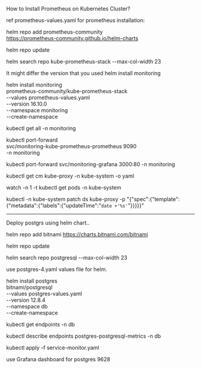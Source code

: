How to Install Prometheus on Kubernetes Cluster?


ref prometheus-values.yaml for prometheus installation:

helm repo add prometheus-community \
https://prometheus-community.github.io/helm-charts


helm repo update

helm search repo kube-prometheus-stack --max-col-width 23


It might differ the version that you used helm install monitoring 
 
helm install monitoring \
prometheus-community/kube-prometheus-stack \
--values prometheus-values.yaml \
--version 16.10.0 \
--namespace monitoring \
--create-namespace

kubectl get all -n monitoring

kubectl port-forward \
svc/monitoring-kube-prometheus-prometheus 9090 \
-n monitoring

kubectl port-forward svc/monitoring-grafana 3000:80 -n monitoring

kubectl get cm kube-proxy -n kube-system -o yaml

watch -n 1 -t kubectl get pods -n kube-system

kubectl -n kube-system patch ds kube-proxy -p "{\"spec\":{\"template\":{\"metadata\":{\"labels\":{\"updateTime\":\"`date +'%s'`\"}}}}}"

------------------------------------------------

Deploy postgrs using helm chart..

helm repo add bitnami https://charts.bitnami.com/bitnami

helm repo update

helm search repo postgresql --max-col-width 23


use postgres-4.yaml values file for helm.

helm install postgres \
bitnami/postgresql \
--values postgres-values.yaml \
--version 12.8.4 \
--namespace db \
--create-namespace


kubectl get endpoints -n db


kubectl describe endpoints postgres-postgresql-metrics -n db


kubectl apply -f service-monitor.yaml

use Grafana dashboard for postgres 9628

